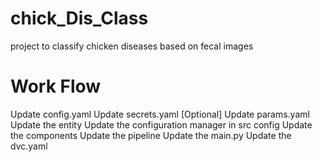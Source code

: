 # chick_Dis_Class
project to classify chicken diseases based on fecal images


# Work Flow
Update config.yaml
Update secrets.yaml [Optional]
Update params.yaml
Update the entity
Update the configuration manager in src config
Update the components
Update the pipeline
Update the main.py
Update the dvc.yaml